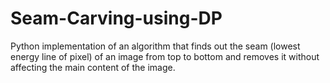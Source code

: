 # Seam-Carving-using-DP

Python implementation of an algorithm that finds out the seam (lowest energy line of pixel) of an image from top to bottom and removes it without affecting the main content of the image.
